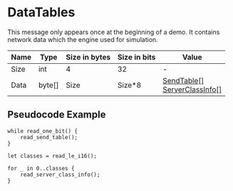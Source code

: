 # DataTables

This message only appears once at the beginning of a demo. It contains network data which the engine used for simulation.

| Name | Type | Size in bytes | Size in bits | Value |
| --- | --- | --- | --- | --- |
| Size | int | 4 | 32 | - |
| Data | byte[] | Size | Size*8 | [SendTable[]](../classes/sendtable.md)<br>[ServerClassInfo[]](../classes/serverclassinfo.md) |

## Pseudocode Example

```rust,noplaypen,ignore
while read_one_bit() {
    read_send_table();
}

let classes = read_le_i16();

for _ in 0..classes {
    read_server_class_info();
}
```

